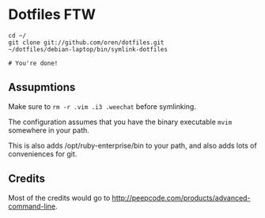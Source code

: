 Dotfiles FTW
============

    cd ~/
    git clone git://github.com/oren/dotfiles.git
    ~/dotfiles/debian-laptop/bin/symlink-dotfiles

    # You're done!

Assupmtions
-----------

Make sure to `rm -r .vim .i3 .weechat` before symlinking.

The configuration assumes that you have the binary executable `mvim` somewhere in your path.

This is also adds /opt/ruby-enterprise/bin to your path, and also adds lots of conveniences for git.

Credits
-------

Most of the credits would go to http://peepcode.com/products/advanced-command-line. 
